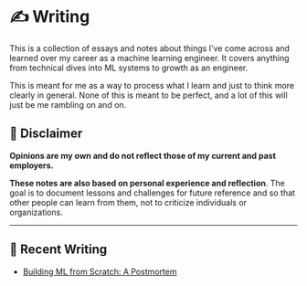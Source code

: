# ✍️ Writing

This is a collection of essays and notes about things I've come across and learned over my career as a machine learning engineer. It covers anything from technical dives into ML systems to growth as an engineer.

This is meant for me as a way to process what I learn and just to think more clearly in general. None of this is meant to be perfect, and a lot of this will just be me rambling on and on.

## 📎 Disclaimer

**Opinions are my own and do not reflect those of my current and past employers.**

**These notes are also based on personal experience and reflection**. The goal is to document lessons and challenges for future reference and so that other people can learn from them, not to criticize individuals or organizations.

---

## 🧠 Recent Writing

- [Building ML from Scratch: A Postmortem](engineering/ml-from-scratch-postmortem.md)
